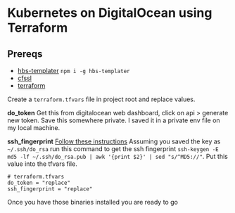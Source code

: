 # Kubernetes on DigitalOcean using Terraform

## Prereqs

- [hbs-templater](https://github.com/esayemm/hbs-templater) `npm i -g hbs-templater`
- [cfssl](https://github.com/cloudflare/cfssl)
- [terraform](https://www.terraform.io/downloads.html)


Create a `terraform.tfvars` file in project root and replace values.

**do_token** Get this from digitalocean web dashboard, click on api > generate new token. Save this somewhere private. I saved it in a private env file on my local machine.

**ssh_fingerprint** [Follow these instructions](https://www.digitalocean.com/community/tutorials/how-to-use-ssh-keys-with-digitalocean-droplets) Assuming you saved the key as `~/.ssh/do_rsa` run this command to get the ssh fingerprint `ssh-keygen -E md5 -lf ~/.ssh/do_rsa.pub | awk '{print $2}' | sed "s/^MD5://"`. Put this value into the tfvars file.

```
# terraform.tfvars
do_token = "replace"
ssh_fingerprint = "replace"
```

Once you have those binaries installed you are ready to go